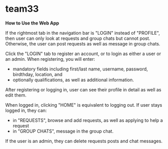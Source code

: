 # team33

**How to Use the Web App**

If the rightmost tab in the navigation bar is "LOGIN" instead of "PROFILE", then user can only look at requests and group chats but cannot post. Otherwise, the user can post requests as well as message in group chats. 

Click the "LOGIN" tab to register an account, or to login as either a user or an admin. When registering, you will enter:
* mandatory fields including first/last name, username, password, birdthday, location, and 
* optionally qualifications, as well as additional information. 

After registering or logging in, user can see their profile in detail as well as edit them. 

When logged in, clicking "HOME" is equivalent to logging out. If user stays logged in, they can:
* in "REQUESTS", browse and add requests, as well as applying to help a request
* in "GROUP CHATS", message in the group chat.

If the user is an admin, they can delete requests posts and chat messages.

